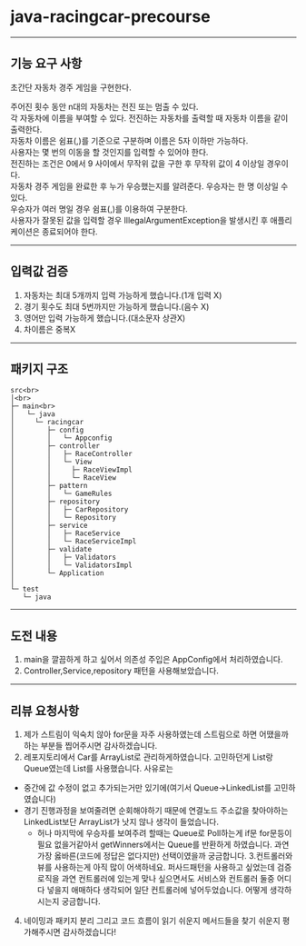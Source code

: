 # java-racingcar-precourse
-----------------------
## 기능 요구 사항
초간단 자동차 경주 게임을 구현한다.

주어진 횟수 동안 n대의 자동차는 전진 또는 멈출 수 있다.    
각 자동차에 이름을 부여할 수 있다. 전진하는 자동차를 출력할 때 자동차 이름을 같이 출력한다.  
자동차 이름은 쉼표(,)를 기준으로 구분하며 이름은 5자 이하만 가능하다.  
사용자는 몇 번의 이동을 할 것인지를 입력할 수 있어야 한다.  
전진하는 조건은 0에서 9 사이에서 무작위 값을 구한 후 무작위 값이 4 이상일 경우이다.  
자동차 경주 게임을 완료한 후 누가 우승했는지를 알려준다. 우승자는 한 명 이상일 수 있다.  
우승자가 여러 명일 경우 쉼표(,)를 이용하여 구분한다.  
사용자가 잘못된 값을 입력할 경우 IllegalArgumentException을 발생시킨 후 애플리케이션은 종료되어야 한다.  

-------------------
## 입력값 검증
1. 자동차는 최대 5개까지 입력 가능하게 했습니다.(1개 입력 X)    
2. 경기 횟수도 최대 5번까지만 가능하게 했습니다.(음수 X)  
3. 영어만 입력 가능하게 했습니다.(대소문자 상관X)
4. 차이름은 중복X

-----------------
## 패키지 구조
```
src<br>
│<br>
├─ main<br>
│   └─ java
│     └─ racingcar
│        ├─ config
│        │   └─ Appconfig
│        ├─ controller
│        │   ├─ RaceController      
│        │   └─ View
│        │     ├─ RaceViewImpl
│        │     └─ RaceView
│        ├─ pattern
│        │   └─ GameRules
│        ├─ repository
│        │   ├─ CarRepository
│        │   └─ Repository
│        ├─ service
│        │   ├─ RaceService
│        │   └─ RaceServiceImpl
│        ├─ validate
│        │   ├─ Validators
│        │   └─ ValidatorsImpl
│        └─ Application
│
└─ test
   └─ java
```
-------------------

## 도전 내용
1. main을 깔끔하게 하고 싶어서 의존성 주입은 AppConfig에서 처리하였습니다.  
2. Controller,Service,repository 패턴을 사용해보았습니다.  

-------------------
## 리뷰 요청사항
1. 제가 스트림이 익숙치 않아 for문을 자주 사용하였는데 스트림으로 하면 어땠을까 하는 부분들 찝어주시면 감사하겠습니다.
2. 레포지토리에서 Car를 ArrayList로 관리하게하였습니다. 고민하던게 List랑 Queue였는데 List를 사용했습니다. 사유로는
- 중간에 값 수정이 없고 추가되는거만 있기에(여기서 Queue->LinkedList를 고민하였습니다)
- 경기 진행과정을 보여줄려면 순회해야하기 때문에 연결노드 주소값을 찾아야하는 LinkedList보단 ArrayList가 낫지 않나 생각이 들었습니다.
  - 허나 마지막에 우승자를 보여주려 할때는 Queue로 Poll하는게 if문 for문등이 필요 없을거같아서 getWinners에서는 Queue를 반환하게 하였습니다.
과연 가장 옳바른(코드에 정답은 없다지만) 선택이였을까 궁금합니다.
3.컨트롤러와 뷰를 사용하는게 아직 많이 어색하네요. 퍼사드패턴을 사용하고 싶었는데 검증로직을 과연 컨트롤러에 있는게 맞나 싶으면서도 서비스와 컨트롤러 둘중 어디다 넣을지 애매하다 생각되어 일단 컨트롤러에 넣어두었습니다. 어떻게 생각하시는지 궁금합니다.
4. 네이밍과 패키지 분리 그리고 코드 흐름이 읽기 쉬운지 메서드들을 찾기 쉬운지 평가해주시면 감사하겠습니다!



